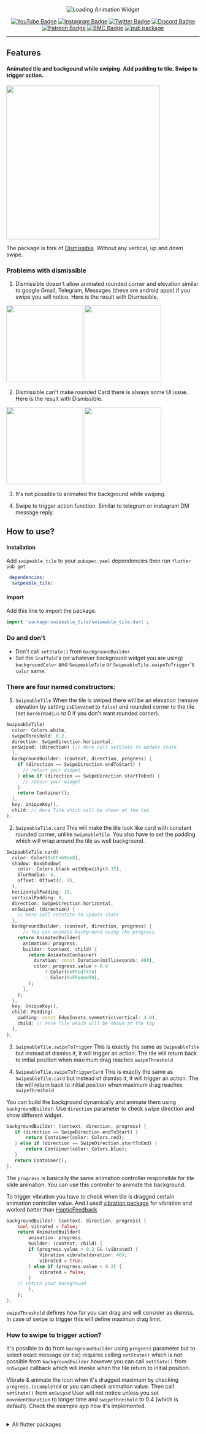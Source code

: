 <p align="center">
   <img src="https://raw.githubusercontent.com/watery-desert/assets/main/swipeable_tile/package_cover.png" alt="Loading Animation Widget" />
</p>


<div align="center">

[![YouTube Badge](https://img.shields.io/badge/-YouTube-EA3223?style=for-the-badge&labelColor=EA3223&logo=youtube&logoColor=white)](https://www.youtube.com/channel/UCMr8V70B4402CNOJEYQ30Qg)
[![Instagram Badge](https://img.shields.io/badge/-Instagram-e84393?style=for-the-badge&labelColor=e84393&logo=instagram&logoColor=white)](https://instagram.com/watery_desert)
[![Twitter Badge](https://img.shields.io/badge/-Twitter-1ca0f1?style=for-the-badge&logo=twitter&logoColor=white&link=https://twitter.com/watery_desert)](https://twitter.com/watery_desert)
[![Discord Badge](https://img.shields.io/badge/-Discord-5865F2?style=for-the-badge&logo=discord&logoColor=white)](https://discord.gg/f9CC5sEK87)
[![Patreon Badge](https://img.shields.io/badge/-Patreon-FF424D?style=for-the-badge&labelColor=FF424D&logo=patreon&logoColor=white)](https://www.patreon.com/watery_desert)
[![BMC Badge](https://img.shields.io/badge/-Buy_Me_a_Coffee-FFDD00?style=for-the-badge&labelColor=FFDD00&logo=buymeacoffee&logoColor=535353)](https://www.buymeacoffee.com/watery_desert)
[![pub package](https://img.shields.io/pub/v/swipeable_tile.svg?style=for-the-badge)](https://pub.dev/packages/swipeable_tile)

</div>

<hr>

<div>

## Features
#### Animated tile and backgound while swiping. Add padding to tile. Swipe to trigger action.

<img src="https://raw.githubusercontent.com/watery-desert/assets/main/swipeable_tile/demo_recording.gif"  width="400"/>


The package is fork of [Dismissible](https://api.flutter.dev/flutter/widgets/Dismissible-class.html). Without any vertical, up and down swipe.

### Problems with dismissible

1. Dismissible doesn't allow animated rounded corner and elevation similar to google Gmail, Telegram, Messages (these are android apps) if you swipe you will notice. Here is the result with Dismissible.

<p align="left">
<img src="https://raw.githubusercontent.com/watery-desert/assets/main/swipeable_tile/dismissible_issue1.png" height="200"/>

<img src="https://raw.githubusercontent.com/watery-desert/assets/main/swipeable_tile/dismissible_issue2.png" height="200"/>
</p>

2. Dismissible can't make rounded Card there is always some UI issue. Here is the result with Dismissible.

<p align="left">
<img src="https://raw.githubusercontent.com/watery-desert/assets/main/swipeable_tile/dismissible_issue3.png" height="200"/>

<img src="https://raw.githubusercontent.com/watery-desert/assets/main/swipeable_tile/dismissible_issue4.png" height="200"/>
</p>

3. It's not possible to animated the background while swiping.

4. Swipe to trigger action function. Similar to telegram or instagram DM message reply.


## How to use?

#### Installation

Add `swipeable_tile` to your `pubspec.yaml` dependencies then run `flutter pub get`

```yaml
 dependencies:
  swipeable_tile:
```

#### Import
Add this line to import the package.

```dart 
import 'package:swipeable_tile/swipeable_tile.dart';
```

### Do and don't
 - Don't call `setState()` from `backgroundBuilder`.
 - Set the `Scaffold`'s (or whatever background widget you are using) `backgroundColor` and `SwipeableTile` or `SwipeableTile.swipeToTrigger`'s `color` same.


### There are four named constructors:

1. `SwipeableTile` When the tile is swiped there will be an elevation (remove elevation by setting `isElevated` to `false`) and rounded corner to the tile (set `borderRadius` to 0 if you don't want rounded corner).

```dart
SwipeableTile(
  color: Colors.white,
  swipeThreshold: 0.2,
  direction: SwipeDirection.horizontal,
  onSwiped: (direction) {// Here call setState to update state
  },
  backgroundBuilder: (context, direction, progress) {
    if (direction == SwipeDirection.endToStart) {
      // return your widget
    } else if (direction == SwipeDirection.startToEnd) {
      // return your widget
    }
    return Container();
  },
  key: UniqueKey(),
  child: // Here Tile which will be shown at the top
),

```

2. `SwipeableTile.card` This will make the tile look like card with constant rounded corner, unlike `SwipeableTile`. You also have to set the padding which will wrap around the tile as well background.

```dart
SwipeableTile.card(
  color: Color(0xFFab9ee8),
  shadow: BoxShadow(
    color: Colors.black.withOpacity(0.35),
    blurRadius: 4,
    offset: Offset(2, 2),
  ),
  horizontalPadding: 16,
  verticalPadding: 8,
  direction: SwipeDirection.horizontal,
  onSwiped: (direction) {
    // Here call setState to update state
  },
  backgroundBuilder: (context, direction, progress) {
      // You can animate background using the progress
    return AnimatedBuilder(
      animation: progress,
      builder: (context, child) {
        return AnimatedContainer(
          duration: const Duration(milliseconds: 400),
          color: progress.value > 0.4
              ? Color(0xFFed7474)
              : Color(0xFFeded98),
        );
      },
    );
  },
  key: UniqueKey(),
  child: Padding(
    padding: const EdgeInsets.symmetric(vertical: 4.0),
    child: // Here Tile which will be shown at the top
  ),
),
```

3. `SwipeableTile.swipeToTrigger` This is exactly the same as `SwipeableTile` but instead of dismiss it, it will trigger an action. The tile will return back to initial position when maximum drag reaches `swipeThreshold`

4. `SwipeableTile.swipeToTriggerCard` This is exactly the same as `SwipeableTile.card` but instead of dismiss it, it will trigger an action. The tile will return back to initial position when maximum drag reaches `swipeThreshold`



You can build the background dynamically and animate them using `backgroundBuilder`. Use `direction` parameter to check swipe direction and show different widget. 

 ```dart 
 backgroundBuilder: (context, direction, progress) {
    if (direction == SwipeDirection.endToStart) {
        return Container(color: Colors.red);
    } else if (direction == SwipeDirection.startToEnd) {
        return Container(color: Colors.blue);
    }
    return Container();
},
```

The `progress` is basically the same animation controller responsible for tile slide animation. You can use this controller to animate the background.

To trigger vibration you have to check when tile is dragged certain animation controller value. And I used [vibration package](https://pub.dev/packages/vibration) for vibration and worked batter than [HapticFeedback](https://api.flutter.dev/flutter/services/HapticFeedback-class.html)

```dart
backgroundBuilder: (context, direction, progress) {
    bool vibrated = false;
    return AnimatedBuilder(
        animation: progress,
        builder: (context, child) {
        if (progress.value > 0.2 && !vibrated) {
            Vibration.vibrate(duration: 40);
            vibrated = true;
        } else if (progress.value < 0.2) {
            vibrated = false;
        }
    // return your background
        },
    );
},
```

`swipeThreshold` defines how far you can drag and will consider as dismiss. In case of swipe to trigger this will define maximun drag limit.


### How to swipe to trigger action?

It's possible to do from `backgroundBuilder` using `progress` parameter but to select exact message (or tile) requires calling `setState()` which is not possible from `backgroundBuilder` however you can call `setState()` from `onSwiped` callback which will invoke when the tile return to initial position. 

Vibrate & animate the icon when it's dragged maximum by checking `progress.isCompleted` or you can check animation value. Then call `setState()` from `onSwiped` User will not notice unless you set `movementDuration` to longer time and `swipeThreshold` to 0.4 (which is default). Check the example app how it's implemented.


<br>
<details>
   <summary>All flutter packages</summary>
   <br>

  ● [Sliding Clipped Nav Bar](https://github.com/watery-desert/sliding_clipped_nav_bar)\
  ● [Water Drop Nav Bar](https://github.com/watery-desert/water_drop_nav_bar)\
  ➜ [Swipeable Tile](https://github.com/watery-desert/swipeable_tile)\
  ● [Loading Animation Widget](https://github.com/watery-desert/loading_animation_widget)

   </summary> 
</details>
<br>
